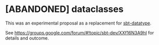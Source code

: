 # [ABANDONED] dataclasses

This was an experimental proposal as a replacement for [sbt-datatype](https://github.com/sbt/sbt-datatype).

See https://groups.google.com/forum/#!topic/sbt-dev/XXf16N3A9hI for details and outcome.
